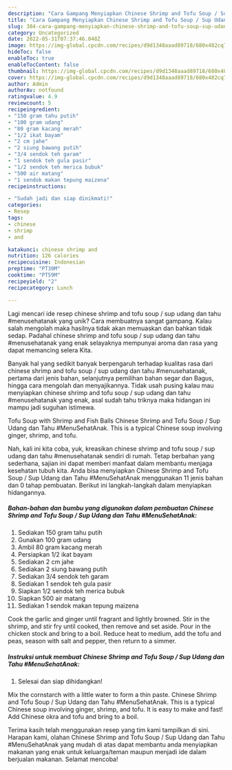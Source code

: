 ```yaml
---
description: "Cara Gampang Menyiapkan Chinese Shrimp and Tofu Soup / Sup Udang dan Tahu #MenuSehatAnak yang Lezat Sekali"
title: "Cara Gampang Menyiapkan Chinese Shrimp and Tofu Soup / Sup Udang dan Tahu #MenuSehatAnak yang Lezat Sekali"
slug: 384-cara-gampang-menyiapkan-chinese-shrimp-and-tofu-soup-sup-udang-dan-tahu-menusehatanak-yang-lezat-sekali
category: Uncategorized
date: 2022-05-31T07:37:46.048Z
image: https://img-global.cpcdn.com/recipes/d9d1348aaad89718/680x482cq70/chinese-shrimp-and-tofu-soup-sup-udang-dan-tahu-menusehatanak-foto-resep-utama.jpg
hideToc: false
enableToc: true
enableTocContent: false
thumbnail: https://img-global.cpcdn.com/recipes/d9d1348aaad89718/680x482cq70/chinese-shrimp-and-tofu-soup-sup-udang-dan-tahu-menusehatanak-foto-resep-utama.jpg
cover: https://img-global.cpcdn.com/recipes/d9d1348aaad89718/680x482cq70/chinese-shrimp-and-tofu-soup-sup-udang-dan-tahu-menusehatanak-foto-resep-utama.jpg
author: Admin
authorAv: notfound
ratingvalue: 4.9
reviewcount: 5
recipeingredient:
- "150 gram tahu putih"
- "100 gram udang"
- "80 gram kacang merah"
- "1/2 ikat bayam"
- "2 cm jahe"
- "2 siung bawang putih"
- "3/4 sendok teh garam"
- "1 sendok teh gula pasir"
- "1/2 sendok teh merica bubuk"
- "500 air matang"
- "1 sendok makan tepung maizena"
recipeinstructions:

- "Sudah jadi dan siap dinikmati!"
categories:
- Resep
tags:
- chinese
- shrimp
- and

katakunci: chinese shrimp and 
nutrition: 126 calories
recipecuisine: Indonesian
preptime: "PT30M"
cooktime: "PT59M"
recipeyield: "2"
recipecategory: Lunch

---
```





Lagi mencari ide resep chinese shrimp and tofu soup / sup udang dan tahu #menusehatanak yang unik? Cara membuatnya sangat gampang. Kalau salah mengolah maka hasilnya tidak akan memuaskan dan bahkan tidak sedap. Padahal chinese shrimp and tofu soup / sup udang dan tahu #menusehatanak yang enak selayaknya mempunyai aroma dan rasa yang dapat memancing selera Kita.





Banyak hal yang sedikit banyak berpengaruh terhadap kualitas rasa dari chinese shrimp and tofu soup / sup udang dan tahu #menusehatanak, pertama dari jenis bahan, selanjutnya pemilihan bahan segar dan Bagus, hingga cara mengolah dan menyajikannya. Tidak usah pusing kalau mau menyiapkan chinese shrimp and tofu soup / sup udang dan tahu #menusehatanak yang enak,      asal sudah tahu triknya maka hidangan ini mampu jadi suguhan istimewa.














Tofu Soup with Shrimp and Fish Balls Chinese Shrimp and Tofu Soup / Sup Udang dan Tahu #MenuSehatAnak. This is a typical Chinese soup involving ginger, shrimp, and tofu.






Nah, kali ini kita coba, yuk, kreasikan chinese shrimp and tofu soup / sup udang dan tahu #menusehatanak sendiri di rumah. Tetap berbahan yang sederhana, sajian ini dapat memberi manfaat dalam membantu menjaga kesehatan tubuh kita. Anda bisa menyiapkan Chinese Shrimp and Tofu Soup / Sup Udang dan Tahu #MenuSehatAnak menggunakan 11 jenis bahan dan 0 tahap pembuatan. Berikut ini langkah-langkah dalam menyiapkan hidangannya.

<!--inarticleads1-->

##### Bahan-bahan dan bumbu yang digunakan dalam pembuatan Chinese Shrimp and Tofu Soup / Sup Udang dan Tahu #MenuSehatAnak:

1. Sediakan 150 gram tahu putih
1. Gunakan 100 gram udang
1. Ambil 80 gram kacang merah
1. Persiapkan 1/2 ikat bayam
1. Sediakan 2 cm jahe
1. Sediakan 2 siung bawang putih
1. Sediakan 3/4 sendok teh garam
1. Sediakan 1 sendok teh gula pasir
1. Siapkan 1/2 sendok teh merica bubuk
1. Siapkan 500 air matang
1. Sediakan 1 sendok makan tepung maizena


Cook the garlic and ginger until fragrant and lightly browned. Stir in the shrimp, and stir fry until cooked, then remove and set aside. Pour in the chicken stock and bring to a boil. Reduce heat to medium, add the tofu and peas, season with salt and pepper, then return to a simmer. 

<!--inarticleads2-->

##### Instruksi untuk membuat Chinese Shrimp and Tofu Soup / Sup Udang dan Tahu #MenuSehatAnak:


1. Selesai dan siap dihidangkan!

Mix the cornstarch with a little water to form a thin paste. Chinese Shrimp and Tofu Soup / Sup Udang dan Tahu #MenuSehatAnak. This is a typical Chinese soup involving ginger, shrimp, and tofu. It is easy to make and fast! Add Chinese okra and tofu and bring to a boil. 

Terima kasih telah menggunakan resep yang tim kami tampilkan di sini. Harapan kami, olahan Chinese Shrimp and Tofu Soup / Sup Udang dan Tahu #MenuSehatAnak yang mudah di atas dapat membantu anda menyiapkan makanan yang enak untuk keluarga/teman maupun menjadi ide dalam berjualan makanan. Selamat mencoba!

